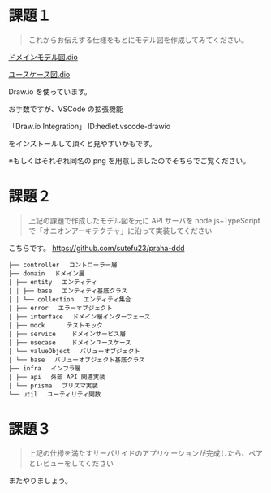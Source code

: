 # 課題１

> これからお伝えする仕様をもとにモデル図を作成してみてください。

[ドメインモデル図.dio](./ドメインモデル図.dio)

[ユースケース図.dio](./ユースケース図.dio)

Draw.io を使っています。

お手数ですが、VSCode の拡張機能

「Draw.io Integration」
ID:hediet.vscode-drawio

をインストールして頂くと見やすいかもです。

※もしくはそれぞれ同名の.png を用意しましたのでそちらでご覧ください。

# 課題２

> 上記の課題で作成したモデル図を元に API サーバを node.js+TypeScript で「オニオンアーキテクチャ」に沿って実装してください

こちらです。
https://github.com/sutefu23/praha-ddd

```
├── controller 　コントローラー層
├── domain 　ドメイン層
│ ├── entity 　エンティティ
│ │ ├── base 　エンティティ基底クラス
│ │ └── collection 　エンティティ集合
│ ├── error 　エラーオブジェクト
│ ├── interface 　ドメイン層インターフェース
│ ├── mock 　　　テストモック
│ ├── service 　　ドメインサービス層
│ ├── usecase 　　ドメインユースケース
│ └── valueObject 　バリューオブジェクト
│ └── base 　バリューオブジェクト基底クラス
├── infra 　インフラ層
│ ├── api 　外部 API 関連実装
│ └── prisma 　プリズマ実装
└── util 　ユーティリティ関数
```

# 課題３

> 上記の仕様を満たすサーバサイドのアプリケーションが完成したら、ペアとレビューをしてください

またやりましょう。
